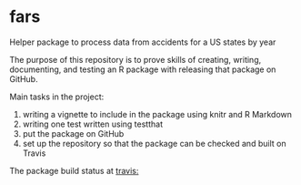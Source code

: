 # fars
Helper package to process data from accidents for a US states by year

The purpose of this repository is to prove skills of creating, writing, 
documenting, and testing an R package with releasing that package on GitHub. 

Main tasks in the project:
1. writing a vignette to include in the package using knitr and R Markdown
2. writing  one test written using testthat
3. put the package on GitHub
4. set up the repository so that the package can be checked and built on Travis

The package build status at [travis:](https://travis-ci.org/cogitoergoread/fars.svg?branch=master)

